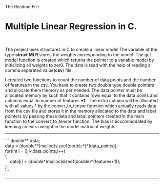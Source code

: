 <head>
  The Readme File
</head>
<h1>
  Multiple Linear Regression in C.
</h1>
<br>
<p>
  The project uses structures in C to create a linear model.The variable of the type <b>struct MLR</b> stores the weights corresponding to the model. The get model function is created which returns the pointer to a variable model by initializing all weights to zer0. The data is read with the help of reading a comma seperated value(<b>csv</b>) file.
</p>
<p> 
  I created two functions to count the number of data points and the number of features in the csv. You have to create two double type double pointers and allocate them memory as per needed. The data pointer must be allocated memory by such that it contains rows equal to the data points and columns equal to number of features <b> +1 </b>. The extra column will be allocated with all values 1 by the conver_to_tensor function which actually reads data from the csv file and stores it in the memory allocated to the data and label pointers by passing these data and label pointers created in the main function to the convert_to_tensor function. The bias is accommodated by keeping an extra weight in the model matrix of weights.
</p>
<hr>
```
double** data;
<br>
data = (double**)malloc(sizeof(double*)*(data_points));
<br>
for(int i = 0;i&ltdata_points;i++)
<br>
{
<br>
  &nbsp&nbsp&nbsp&nbspdata[i] = (double*)malloc(sizeof(double)*(features+1));<br>
}
<br>
```
<hr>
